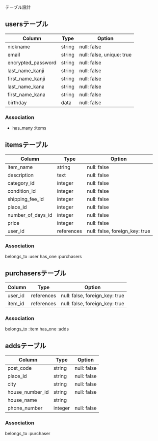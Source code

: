 テーブル設計

## usersテーブル

| Column             | Type    | Option                     |
| ------------------ | --------| -------------------------- |
| nickname           | string  | null: false                |
| email              | string  | null: false, unique: true  |
| encrypted_password | string  | null: false                |
| last_name_kanji    | string  | null: false                |
| first_name_kanji   | string  | null: false                |
| last_name_kana     | string  | null: false                |
| first_name_kana    | string  | null: false                |
| birthday           | data    | null: false                |


### Association
- has_many :items


## itemsテーブル

| Column             | Type       | Option                         |
| ------------------ | ---------- | ------------------------------ |
| item_name          | string     | null: false                    |
| description        | text       | null: false                    |
| category_id        | integer    | null: false                    |
| condition_id       | integer    | null: false                    |
| shipping_fee_id    | integer    | null: false                    |
| place_id           | integer    | null: false                    |
| number_of_days_id  | integer    | null: false                    |
| price              | integer    | null: false                    |
| user_id            | references | null: false, foreign_key: true |

### Association
belongs_to :user
has_one :purchasers


##  purchasersテーブル
| Column             | Type       | Option                         |
| ------------------ | ---------- | ------------------------------ |
| user_id            | references | null: false, foreign_key: true |
| item_id            | references | null: false, foreign_key: true |

### Association
belongs_to :item
has_one :adds


##  addsテーブル
| Column             | Type    | Option                         |
| ------------------ | --------| ------------------------------ |
| post_code          | string  | null: false                    |
| place_id           | string  | null: false                    |
| city               | string  | null: false                    |
| house_number_id    | string  | null: false                    |
| house_name         | string  |                                |
| phone_number       | integer | null: false                    |  

### Association
belongs_to :purchaser